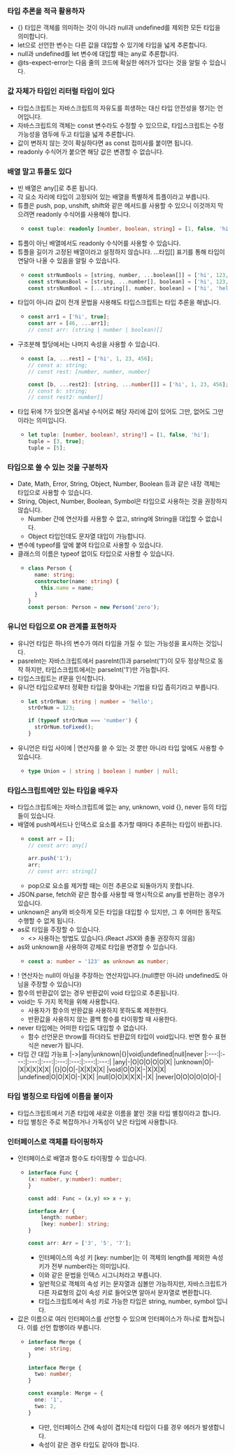 ### 타입 추론을 적극 활용하자
- {} 타입은 객체를 의미하는 것이 아니라 null과 undefined를 제외한 모든 타입을 의미합니다.
- let으로 선언한 변수는 다른 값을 대입할 수 있기에 타입을 넓게 추론합니다.
- null과 undefined를 let 변수에 대입할 때는 any로 추론합니다.
- @ts-expect-error는 다음 줄의 코드에 확실한 에러가 있다는 것을 알릴 수 있습니다.

### 값 자체가 타입인 리터럴 타입이 있다
- 타입스크립트는 자바스크립트의 자유도를 희생하는 대신 타입 안전성을 챙기는 언어입니다.
- 자바스크립트의 객체는 const 변수라도 수정할 수 있으므로, 타입스크립트는 수정 가능성을 염두에 두고 타입을 넓게 추론합니다.
- 값이 변하지 않는 것이 확실하다면 as const 접미사를 붙이면 됩니다.
- readonly 수식어가 붙으면 해당 값은 변경할 수 없습니다.

### 배열 말고 튜플도 있다
- 빈 배열은 any[]로 추론 됩니다.
- 각 요소 자리에 타입이 고정되어 있는 배열을 특별하게 튜플이라고 부릅니다.
- 튜플은 push, pop, unshift, shift와 같은 메서드를 사용할 수 있으니 이것까지 막으려면 readonly 수식어를 사용해야 합니다.
  - ```ts
    const tuple: readonly [number, boolean, string] = [1, false, 'hi'];
    ```
- 튜플이 아닌 배열에서도 readonly 수식어를 사용할 수 있습니다.
- 튜플을 길이가 고정된 배열이라고 설정하지 않습니다. ...타입[] 표기를 통해 타입이 연달아 나올 수 있음을 알릴 수 있습니다.
  - ```ts
    const strNumBools = [string, number, ...boolean[]] = ['hi', 123, false, true, false];
    const strNumsBool = [string, ...number[], boolean] = ['hi', 123, 4, 56, false];
    const strsNumBool = [...string[], number, boolean] = ['hi', 'hello', 'wow', 123, false];
    ```
- 타입이 아니라 값이 전개 문법을 사용해도 타입스크립트는 타입 추론을 해냅니다.
  - ```ts
    const arr1 = ['hi', true];
    const arr = [46, ...arr1];
    // const arr: (string | number | boolean)[]
    ```
- 구조분해 할당에서는 나머지 속성을 사용할 수 있습니다.
  - ```ts
    const [a, ...rest] = ['hi', 1, 23, 456];
    // const a: string;
    // const rest: [number, number, number]

    const [b, ...rest2]: [string, ...number[]] = ['hi', 1, 23, 456];
    // const b: string;
    // const rest2: number[]
    ```
- 타입 뒤에 ?가 있으면 옵셔널 수식어로 해당 자리에 값이 있어도 그만, 없어도 그만이라는 의미입니다.
  - ```ts
    let tuple: [number, boolean?, string?] = [1, false, 'hi'];
    tuple = [3, true];
    tuple = [5];
    ```

### 타입으로 쓸 수 있는 것을 구분하자
- Date, Math, Error, String, Object, Number, Boolean 등과 같은 내장 객체는 타입으로 사용할 수 있습니다.
- String, Object, Number, Boolean, Symbol은 타입으로 사용하는 것을 권장하지 않습니다.
  - Number 간에 연산자를 사용할 수 없고, string에 String을 대입할 수 없습니다.
  - Object 타입인데도 문자열 대입이 가능합니다.
- 변수에 typeof를 앞에 붙여 타입으로 사용할 수 있습니다.
- 클래스의 이름은 typeof 없이도 타입으로 사용할 수 있습니다.
  - ```ts
    class Person {
      name: string;
      constructor(name: string) {
        this.name = name;
      }
    }
    const person: Person = new Person('zero');
    ```

### 유니언 타입으로 OR 관계를 표현하자
- 유니언 타입은 하나의 변수가 여러 타입을 가질 수 있는 가능성을 표시하는 것입니다.
- pasreInt는 자바스크립트에서 pasreInt(1)과 parseInt('1')이 모두 정상적으로 동작 하지만, 타입스크립트에서는 parseInt('1')만 가능합니다.
- 타입스크립트는 if문을 인식합니다.
- 유니언 타입으로부터 정확한 타입을 찾아내는 기법을 타입 좁히기라고 부릅니다.
  - ```ts
    let strOrNum: string | number = 'hello';
    strOrNum = 123;

    if (typeof strOrNum === 'number') {
      strOrNum.toFixed();
    }
    ```
- 유니언은 타입 사이에 | 연산자를 쓸 수 있는 것 뿐만 아니라 타입 앞에도 사용할 수 있습니다.
  - ```ts
    type Union = | string | boolean | number | null;
    ```

### 타입스크립트에만 있는 타입을 배우자
- 타입스크립트에는 자바스크립트에 없는 any, unknown, void {}, never 등의 타입들이 있습니다.
- 배열에 push메서드나 인덱스로 요소를 추가할 때마다 추론하는 타입이 바뀝니다.
  - ```ts
    const arr = [];
    // const arr: any[]

    arr.push('1');
    arr;
    // const arr: string[]
    ```
  - pop으로 요소를 제거할 때는 이전 추론으로 되돌아가지 못합니다.
- JSON.parse, fetch와 같은 함수를 사용할 때 명시적으로 any를 반환하는 경우가 있습니다.
- unknown은 any와 비슷하게 모든 타입을 대입할 수 있지만, 그 후 어떠한 동작도 수행할 수 없게 됩니다.
- as로 타입을 주장할 수 있습니다.
  - <> 사용하는 방법도 있습니다.(React JSX와 충돌 권장하지 않음)
- as와 unknown을 사용하여 강제로 타입을 변경할 수 있습니다.
  - ```ts
    const a: number = '123' as unknown as number;
    ```
- ! 연산자는 null이 아님을 주장하는 연산자입니다.(null뿐만 아니라 undefined도 아님을 주장할 수 있습니다)
- 함수의 반환값이 없는 경우 반환값이 void 타입으로 추론됩니다.
- void는 두 가지 목적을 위해 사용합니다.
  - 사용자가 함수의 반환값을 사용하지 못하도록 제한한다.
  - 반환값을 사용하지 않는 콜백 함수를 타이핑할 때 사용한다.
- never 타입에는 어떠한 타입도 대입할 수 없습니다.
  - 함수 선언문은 throw를 하더라도 반환값의 타입이 void입니다. 반면 함수 표현식은 never가 됩니다.
- 타입 간 대입 가능표
  |->|any|unknown|{}|void|undefined|null|never
  |:---:|:---:|:---:|:---:|:---:|:---:|:---:|:---:|
  |any|-|O|O|O|O|O|X|
  |unknown|O|-|X|X|X|X|X|
  |{}|O|O|-|X|X|X|X|
  |void|O|O|X|-|X|X|X|
  |undefined|O|O|X|O|-|X|X|
  |null|O|O|X|X|X|-|X|
  |never|O|O|O|O|O|O|-|

### 타입 별칭으로 타입에 이름을 붙이자
- 타입스크립트에서 기존 타입에 새로운 이름을 붙인 것을 타입 별칭이라고 합니다.
- 타입 별칭은 주로 복잡하거나 가독성이 낮은 타입에 사용합니다.

### 인터페이스로 객체를 타이핑하자
- 인터페이스로 배열과 함수도 타이핑할 수 있습니다.
  - ```ts
    interface Func {
    (x: number, y:number): number;
    }
    
    const add: Func = (x,y) => x + y;
    
    interface Arr {
        length: number;
        [key: number]: string;
    }

    const arr: Arr = ['3', '5', '7'];
    ```
    - 인터페이스의 속성 키 [key: number]는 이 객체의 length를 제외한 속성 키가 전부 number라는 의미입니다.
    - 이와 같은 문법을 인덱스 시그니처라고 부릅니다.
    - 일반적으로 객체의 속성 키는 문자열과 심볼만 가능하지만, 자바스크립트가 다른 자료형의 값이 속성 키로 들어오면 알아서 문자열로 변환합니다.
    - 타입스크립트에서 속성 키로 가능한 타입은 string, number, symbol 입니다.
- 값은 이름으로 여러 인터페이스를 선언할 수 있으며 인터페이스가 하나로 합쳐집니다. 이를 선언 합병이라 부릅니다.
  - ```ts
    interface Merge {
      one: string;
    }

    interface Merge {
      two: number;
    }

    const example: Merge = {
      one: '1',
      two: 2,
    }
    ```
    - 다만, 인터페이스 간에 속성이 겹치는데 타입이 다를 경우 에러가 발생합니다.
    - 속성이 같은 경우 타입도 같아야 합니다.
